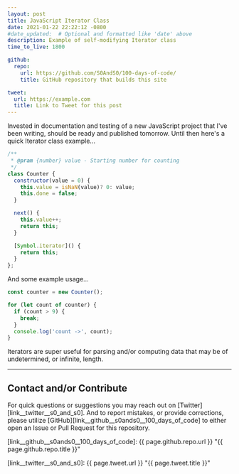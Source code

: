 ```yaml
---
layout: post
title: JavaScript Iterator Class
date: 2021-01-22 22:22:12 -0800
#date_updated:  # Optional and formatted like 'date' above
description: Example of self-modifying Iterator class
time_to_live: 1800

github:
  repo:
    url: https://github.com/S0AndS0/100-days-of-code/
    title: GitHub repository that builds this site

tweet:
  url: https://example.com
  title: Link to Tweet for this post
---
```




Invested in documentation and testing of a new JavaScript project that I've been writing, should be ready and published tomorrow. Until then here's a quick Iterator class example...


```javascript
/**
 * @pram {number} value - Starting number for counting
 */
class Counter {
  constructor(value = 0) {
    this.value = isNaN(value)? 0: value;
    this.done = false;
  }

  next() {
    this.value++;
    return this;
  }

  [Symbol.iterator]() {
    return this;
  }
};
```


And some example usage...


```javascript
const counter = new Counter();

for (let count of counter) {
  if (count > 9) {
    break;
  }
  console.log('count ->', count);
}
```


Iterators are super useful for parsing and/or computing data that may be of undetermined, or infinite, length.


______


## Contact and/or Contribute
[heading__contact_andor_contribute]: #contact-andor-contribute


For quick questions or suggestions you may reach out on [Twitter][link__twitter__s0_and_s0]. And to report mistakes, or provide corrections, please utilize [GitHub][link__github__s0ands0__100_days_of_code] to either open an Issue or Pull Request for this repository.



[link__github__s0ands0__100_days_of_code]: {{ page.github.repo.url }} "{{ page.github.repo.title }}"

[link__twitter__s0_and_s0]: {{ page.tweet.url }} "{{ page.tweet.title }}"

